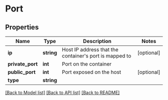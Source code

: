 # Port

## Properties
Name | Type | Description | Notes
------------ | ------------- | ------------- | -------------
**ip** | **string** | Host IP address that the container&#39;s port is mapped to | [optional] 
**private_port** | **int** | Port on the container | 
**public_port** | **int** | Port exposed on the host | [optional] 
**type** | **string** |  | 

[[Back to Model list]](../README.md#documentation-for-models) [[Back to API list]](../README.md#documentation-for-api-endpoints) [[Back to README]](../README.md)


